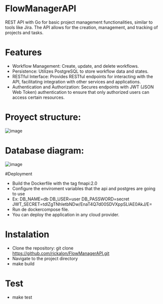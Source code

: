 # FlowManagerAPI
REST API with Go for basic project management functionalities, similar to tools like Jira. The API allows for the creation, management, and tracking of projects and tasks.
# Features
- Workflow Management: Create, update, and delete workflows.
- Persistence: Utilizes PostgreSQL to store workflow data and states.
- RESTful Interface: Provides RESTful endpoints for interacting with the API, facilitating integration with other services and applications.
- Authentication and Authorization: Secures endpoints with JWT (JSON Web Token) authentication to ensure that only authorized users can access certain resources.
# Proyect structure:
![image](https://github.com/user-attachments/assets/6f4e2e66-158e-4f09-9a0a-cfa7b2742d1c)

# Database diagram:
![image](https://github.com/user-attachments/assets/10adb936-1c3a-47ea-8c2b-c741db27dc98)

#Deployment
- Build the Dockerfile with the tag fmapi:2.0
- Configure the enviroment variables that the api and postgres are going to use
- Ex:
  DB_NAME=db
  DB_USER=user
  DB_PASSWORD=secret
  JWT_SECRET=tdlZgTNhletbNDw/EnaT4Q7d00SDVXppSLlAE0AkJ/E=
- Run de dockercompose file.
- You can deploy the application in any cloud provider.

# Instalation
- Clone the repository: git clone https://github.com/rickalon/FlowManagerAPI.git
- Navigate to the project directory
- make build

# Test
- make test



